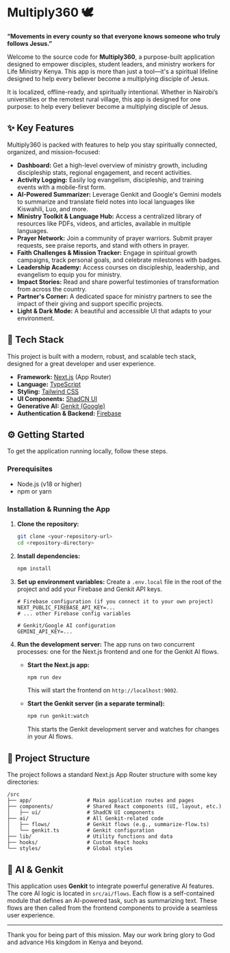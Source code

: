 # Multiply360 🕊️

**“Movements in every county so that everyone knows someone who truly follows Jesus.”**

Welcome to the source code for **Multiply360**, a purpose-built application designed to empower disciples, student leaders, and ministry workers for Life Ministry Kenya. This app is more than just a tool—it's a spiritual lifeline designed to help every believer become a multiplying disciple of Jesus.

It is localized, offline-ready, and spiritually intentional. Whether in Nairobi’s universities or the remotest rural village, this app is designed for one purpose: to help every believer become a multiplying disciple of Jesus.

## ✨ Key Features

Multiply360 is packed with features to help you stay spiritually connected, organized, and mission-focused:

*   **Dashboard:** Get a high-level overview of ministry growth, including discipleship stats, regional engagement, and recent activities.
*   **Activity Logging:** Easily log evangelism, discipleship, and training events with a mobile-first form.
*   **AI-Powered Summarizer:** Leverage Genkit and Google's Gemini models to summarize and translate field notes into local languages like Kiswahili, Luo, and more.
*   **Ministry Toolkit & Language Hub:** Access a centralized library of resources like PDFs, videos, and articles, available in multiple languages.
*   **Prayer Network:** Join a community of prayer warriors. Submit prayer requests, see praise reports, and stand with others in prayer.
*   **Faith Challenges & Mission Tracker:** Engage in spiritual growth campaigns, track personal goals, and celebrate milestones with badges.
*   **Leadership Academy:** Access courses on discipleship, leadership, and evangelism to equip you for ministry.
*   **Impact Stories:** Read and share powerful testimonies of transformation from across the country.
*   **Partner's Corner:** A dedicated space for ministry partners to see the impact of their giving and support specific projects.
*   **Light & Dark Mode:** A beautiful and accessible UI that adapts to your environment.

## 🚀 Tech Stack

This project is built with a modern, robust, and scalable tech stack, designed for a great developer and user experience.

*   **Framework:** [Next.js](https://nextjs.org/) (App Router)
*   **Language:** [TypeScript](https://www.typescriptlang.org/)
*   **Styling:** [Tailwind CSS](https://tailwindcss.com/)
*   **UI Components:** [ShadCN UI](https://ui.shadcn.com/)
*   **Generative AI:** [Genkit (Google)](https://firebase.google.com/docs/genkit)
*   **Authentication & Backend:** [Firebase](https://firebase.google.com/)

## ⚙️ Getting Started

To get the application running locally, follow these steps.

### Prerequisites

*   Node.js (v18 or higher)
*   npm or yarn

### Installation & Running the App

1.  **Clone the repository:**
    ```bash
    git clone <your-repository-url>
    cd <repository-directory>
    ```

2.  **Install dependencies:**
    ```bash
    npm install
    ```

3.  **Set up environment variables:**
    Create a `.env.local` file in the root of the project and add your Firebase and Genkit API keys.
    ```
    # Firebase configuration (if you connect it to your own project)
    NEXT_PUBLIC_FIREBASE_API_KEY=...
    # ... other Firebase config variables

    # Genkit/Google AI configuration
    GEMINI_API_KEY=...
    ```

4.  **Run the development server:**
    The app runs on two concurrent processes: one for the Next.js frontend and one for the Genkit AI flows.

    *   **Start the Next.js app:**
        ```bash
        npm run dev
        ```
        This will start the frontend on `http://localhost:9002`.

    *   **Start the Genkit server (in a separate terminal):**
        ```bash
        npm run genkit:watch
        ```
        This starts the Genkit development server and watches for changes in your AI flows.

## 📂 Project Structure

The project follows a standard Next.js App Router structure with some key directories:

```
/src
├── app/                  # Main application routes and pages
├── components/           # Shared React components (UI, layout, etc.)
│   ├── ui/               # ShadCN UI components
├── ai/                   # All Genkit-related code
│   ├── flows/            # Genkit flows (e.g., summarize-flow.ts)
│   └── genkit.ts         # Genkit configuration
├── lib/                  # Utility functions and data
├── hooks/                # Custom React hooks
└── styles/               # Global styles
```

## 🤖 AI & Genkit

This application uses **Genkit** to integrate powerful generative AI features. The core AI logic is located in `src/ai/flows`. Each flow is a self-contained module that defines an AI-powered task, such as summarizing text. These flows are then called from the frontend components to provide a seamless user experience.

---

Thank you for being part of this mission. May our work bring glory to God and advance His kingdom in Kenya and beyond.

